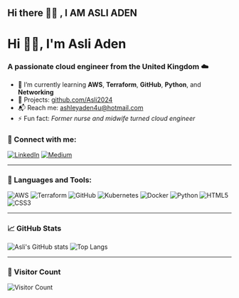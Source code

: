 ## Hi there 👋🏾 , I AM ASLI ADEN



# Hi 👋🏾, I'm Asli Aden

### A passionate cloud engineer from the United Kingdom ☁️

- 🌱 I’m currently learning **AWS**, **Terraform**, **GitHub**, **Python**, and **Networking**
- 🔐 Projects: [github.com/Asli2024](https://github.com/Asli2024)
- 📬 Reach me: [ashleyaden4u@hotmail.com](mailto:ashleyaden4u@hotmail.com)
- ⚡ Fun fact: *Former nurse and midwife turned cloud engineer*



### 🧠 Connect with me:

[![LinkedIn](https://img.shields.io/badge/LinkedIn-blue?logo=linkedin&logoColor=white)](www.linkedin.com/in/asli-aden-26656821b)
[![Medium](https://img.shields.io/badge/Medium-black?logo=medium&logoColor=white)](https://medium.com/@ashleyaden4u)

---

### 🧰 Languages and Tools:

![AWS](https://img.shields.io/badge/AWS-%23FF9900.svg?style=flat&logo=amazon-aws&logoColor=white)
![Terraform](https://img.shields.io/badge/Terraform-%235835CC.svg?style=flat&logo=terraform&logoColor=white)
![GitHub](https://img.shields.io/badge/GitHub-black?style=flat&logo=github)
![Kubernetes](https://img.shields.io/badge/Kubernetes-%23326CE5.svg?style=flat&logo=kubernetes&logoColor=white)
![Docker](https://img.shields.io/badge/Docker-%230db7ed.svg?style=flat&logo=docker&logoColor=white)
![Python](https://img.shields.io/badge/Python-3670A0?style=flat&logo=python&logoColor=white)
![HTML5](https://img.shields.io/badge/HTML5-%23E34F26.svg?style=flat&logo=html5&logoColor=white)
![CSS3](https://img.shields.io/badge/CSS3-%231572B6.svg?style=flat&logo=css3&logoColor=white)

---

### 📈 GitHub Stats

![Asli's GitHub stats](https://github-readme-stats.vercel.app/api?username=Asli2022&show_icons=true&theme=tokyonight)
![Top Langs](https://github-readme-stats.vercel.app/api/top-langs/?username=Asli2022&layout=compact&theme=tokyonight)

---

### 🧮 Visitor Count

![Visitor Count](https://komarev.com/ghpvc/?username=Asli2022&label=Profile%20views&color=0e75b6&style=flat)
